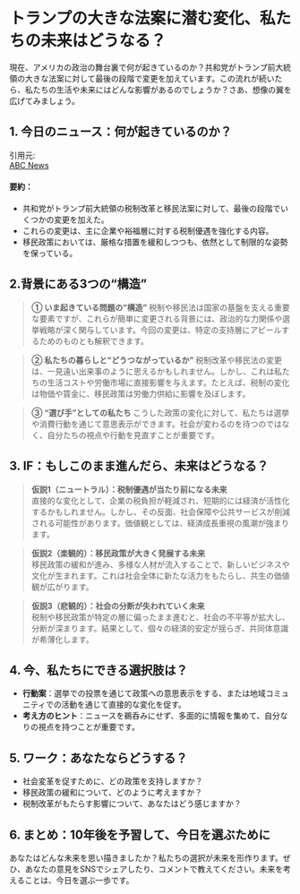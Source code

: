 # トランプの大きな法案に潜む変化、私たちの未来はどうなる？

現在、アメリカの政治の舞台裏で何が起きているのか？共和党がトランプ前大統領の大きな法案に対して最後の段階で変更を加えています。この流れが続いたら、私たちの生活や未来にはどんな影響があるのでしょうか？さあ、想像の翼を広げてみましょう。

## 1. 今日のニュース：何が起きているのか？
引用元:  
[ABC News](https://abcnews.go.com/Business/wireStory/late-republicans-made-trumps-big-bill-122062051)

#### 要約：
- 共和党がトランプ前大統領の税制改革と移民法案に対して、最後の段階でいくつかの変更を加えた。
- これらの変更は、主に企業や裕福層に対する税制優遇を強化する内容。
- 移民政策においては、厳格な措置を緩和しつつも、依然として制限的な姿勢を保っている。
  
## 2.背景にある3つの“構造”

> **① いま起きている問題の“構造”**
税制や移民法は国家の基盤を支える重要な要素ですが、これらが簡単に変更される背景には、政治的な力関係や選挙戦略が深く関与しています。今回の変更は、特定の支持層にアピールするためのものとも解釈できます。

> **② 私たちの暮らしと“どうつながっているか”**
税制改革や移民法の変更は、一見遠い出来事のように思えるかもしれません。しかし、これは私たちの生活コストや労働市場に直接影響を与えます。たとえば、税制の変化は物価や賃金に、移民政策は労働力供給に影響を及ぼします。

> **③ “選び手”としての私たち**
こうした政策の変化に対して、私たちは選挙や消費行動を通じて意思表示ができます。社会が変わるのを待つのではなく、自分たちの視点や行動を見直すことが重要です。

## 3. IF：もしこのまま進んだら、未来はどうなる？

> **仮説1（ニュートラル）：税制優遇が当たり前になる未来**  
> 直接的な変化として、企業の税負担が軽減され、短期的には経済が活性化するかもしれません。しかし、その反面、社会保障や公共サービスが削減される可能性があります。価値観としては、経済成長重視の風潮が強まります。

> **仮説2（楽観的）：移民政策が大きく発展する未来**  
> 移民政策の緩和が進み、多様な人材が流入することで、新しいビジネスや文化が生まれます。これは社会全体に新たな活力をもたらし、共生の価値観が広がります。

> **仮説3（悲観的）：社会の分断が失われていく未来**  
> 税制や移民政策が特定の層に偏ったまま進むと、社会の不平等が拡大し、分断が深まります。結果として、個々の経済的安定が揺らぎ、共同体意識が希薄化します。

## 4. 今、私たちにできる選択肢は？
- **行動案**：選挙での投票を通じて政策への意思表示をする、または地域コミュニティでの活動を通じて直接的な変化を促す。
- **考え方のヒント**：ニュースを鵜呑みにせず、多面的に情報を集めて、自分なりの視点を持つことが重要です。

## 5. ワーク：あなたならどうする？
- 社会変革を促すために、どの政策を支持しますか？
- 移民政策の緩和について、どのように考えますか？
- 税制改革がもたらす影響について、あなたはどう感じますか？

## 6. まとめ：10年後を予習して、今日を選ぶために
あなたはどんな未来を思い描きましたか？私たちの選択が未来を形作ります。ぜひ、あなたの意見をSNSでシェアしたり、コメントで教えてください。未来を考えることは、今日を選ぶ一歩です。